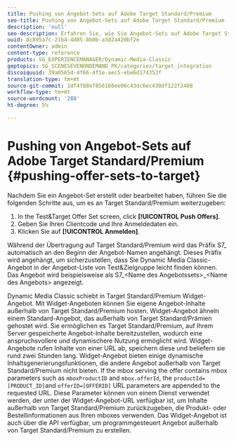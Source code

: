 ```yaml
---
title: Pushing von Angebot-Sets auf Adobe Target Standard/Premium
seo-title: Pushing von Angebot-Sets auf Adobe Target Standard/Premium
description: 'null'
seo-description: Erfahren Sie, wie Sie Angebot-Sets auf Adobe Target Standard/Premium verschieben.
uuid: 8c895a7c-21b4-4d85-8b0b-a3d2a420bf2e
contentOwner: admin
content-type: reference
products: SG_EXPERIENCEMANAGER/Dynamic-Media-Classic
geptopics: SG_SCENESEVENONDEMAND_PK/categories/target_integration
discoiquuid: 39a05654-4f66-4f1e-aec5-ebe6d174353f
translation-type: tm+mt
source-git-commit: 1df4f88ef856160ee06c43dc6ec430df122f2408
workflow-type: tm+mt
source-wordcount: '288'
ht-degree: 5%

---
```



# Pushing von Angebot-Sets auf Adobe Target Standard/Premium {#pushing-offer-sets-to-target}

Nachdem Sie ein Angebot-Set erstellt oder bearbeitet haben, führen Sie die folgenden Schritte aus, um es an Target Standard/Premium weiterzugeben:

1. In the Test&amp;Target Offer Set screen, click **[!UICONTROL Push Offers]**.
1. Geben Sie Ihren Clientcode und Ihre Anmeldedaten ein.
1. Klicken Sie auf **[!UICONTROL Anmelden]**.

Während der Übertragung auf Target Standard/Premium wird das Präfix S7_ automatisch an den Beginn der Angebot-Namen angehängt. Dieses Präfix wird angehängt, um sicherzustellen, dass Sie Dynamic Media Classic-Angebot in der Angebot-Liste von Test&amp;Zielgruppe leicht finden können. Das Angebot wird beispielsweise als S7_&lt;Name des Angebotssets>_&lt;Name des Angebots> angezeigt.

Dynamic Media Classic schiebt in Target Standard/Premium Widget-Angebot. Mit Widget-Angeboten können Sie eigene Angebot-Inhalte außerhalb von Target Standard/Premium hosten. Widget-Angebot ähneln einem Standard-Angebot, das außerhalb von Target Standard/Prämien gehostet wird. Sie ermöglichen es Target Standard/Premium, auf Ihrem Server gespeicherte Angebot-Inhalte bereitzustellen, wodurch eine anspruchsvollere und dynamischere Nutzung ermöglicht wird. Widget-Angebote rufen Inhalte von einer URL ab, speichern diese und beliefern sie rund zwei Stunden lang. Widget-Angebot bieten einige dynamische Inhaltsgenerierungsfunktionen, die andere Angebot außerhalb von Target Standard/Premium nicht bieten. If the mbox serving the offer contains mbox parameters such as `mboxProductID` and `mbox.offerId`, the `productId=[PRODUCT_ID]`and `offerID=[OFFERID]` URL parameters are appended to the requested URL. Diese Parameter können von einem Dienst verwendet werden, der unter der Widget-Angebot-URL verfügbar ist, um Inhalte außerhalb von Target Standard/Premium zurückzugeben, die Produkt- oder Bestellinformationen aus Ihren mboxes verwenden. Das Widget-Angebot ist auch über die API verfügbar, um programmgesteuert Angebot außerhalb von Target Standard/Premium zu erstellen.
